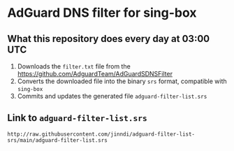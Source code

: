 # AdGuard DNS filter for sing-box

## What this repository does every day at 03:00 UTC

 1. Downloads the `filter.txt` file from the https://github.com/AdguardTeam/AdGuardSDNSFilter
 2. Converts the downloaded file into the binary `srs` format, compatible with `sing-box`
 3. Commits and updates the generated file `adguard-filter-list.srs`

## Link to `adguard-filter-list.srs`
```
http://raw.githubusercontent.com/jinndi/adguard-filter-list-srs/main/adguard-filter-list.srs
```
